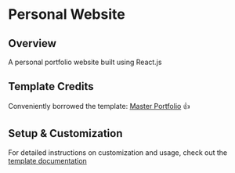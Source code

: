 # Personal Website

## Overview
A personal portfolio website built using React.js

## Template Credits
Conveniently borrowed the template: [Master Portfolio](https://github.com/ashutosh1919/masterPortfolio) 👍

## Setup & Customization 
For detailed instructions on customization and usage, check out the [template documentation](https://github.com/ashutosh1919/masterPortfolio#readme)

